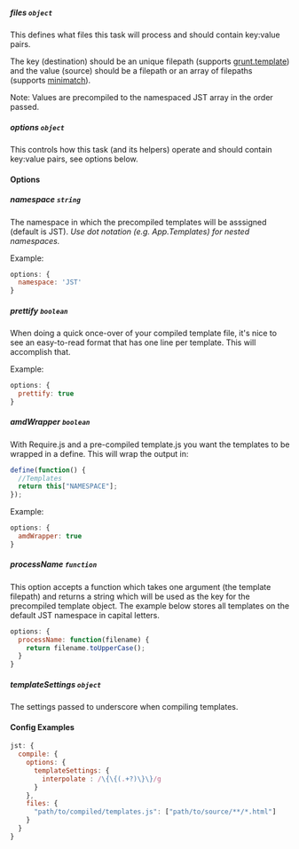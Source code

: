 ##### files ```object```

This defines what files this task will process and should contain key:value pairs.

The key (destination) should be an unique filepath (supports [grunt.template](https://github.com/gruntjs/grunt/blob/master/docs/api_template.md)) and the value (source) should be a filepath or an array of filepaths (supports [minimatch](https://github.com/isaacs/minimatch)).

Note: Values are precompiled to the namespaced JST array in the order passed.

##### options ```object```

This controls how this task (and its helpers) operate and should contain key:value pairs, see options below.

#### Options

##### namespace ```string```

The namespace in which the precompiled templates will be asssigned (default is JST).  *Use dot notation (e.g. App.Templates) for nested namespaces.*

Example:
```js
options: {
  namespace: 'JST'
}
```
##### prettify ```boolean```

When doing a quick once-over of your compiled template file, it's nice to see
an easy-to-read format that has one line per template. This will accomplish
that.

Example:
```javascript
options: {
  prettify: true
}
```

##### amdWrapper ```boolean```

With Require.js and a pre-compiled template.js you want the templates to be
wrapped in a define. This will wrap the output in:
``` javascript
define(function() {
  //Templates
  return this["NAMESPACE"];
});
```

Example:
``` javascript
options: {
  amdWrapper: true
}
```

##### processName ```function```

This option accepts a function which takes one argument (the template filepath) and returns a string which will be used as the key for the precompiled template object.  The example below stores all templates on the default JST namespace in capital letters.

```js
options: {
  processName: function(filename) {
    return filename.toUpperCase();
  }
}
```

##### templateSettings ```object```

The settings passed to underscore when compiling templates.

#### Config Examples

```js
jst: {
  compile: {
    options: {
      templateSettings: {
        interpolate : /\{\{(.+?)\}\}/g
      }
    },
    files: {
      "path/to/compiled/templates.js": ["path/to/source/**/*.html"]
    }
  }
}
```
